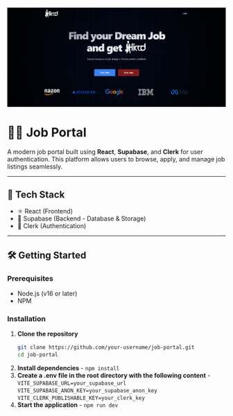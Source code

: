 ![Landing Page](./public/Dashboard.png)

# 🧑‍💼 Job Portal

A modern job portal built using **React**, **Supabase**, and **Clerk** for user authentication. This platform allows users to browse, apply, and manage job listings seamlessly.

---

## 🚀 Tech Stack

- ⚛️ React (Frontend)
- 🧱 Supabase (Backend - Database & Storage)
- 🔐 Clerk (Authentication)

---

## 🛠️ Getting Started

### Prerequisites

- Node.js (v16 or later)
- NPM

### Installation

1. **Clone the repository**
   ```bash
   git clone https://github.com/your-username/job-portal.git
   cd job-portal
2. **Install dependencies** - `npm install`
3. **Create a .env file in the root directory with the following content** - `VITE_SUPABASE_URL=your_supabase_url
VITE_SUPABASE_ANON_KEY=your_supabase_anon_key
VITE_CLERK_PUBLISHABLE_KEY=your_clerk_key
`
4. **Start the application** - `npm run dev`



